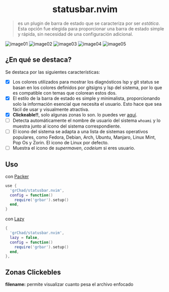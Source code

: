 <h1 align="center">statusbar.nvim</h1>

> es un plugin de barra de estado que se caracteriza por ser _estática_. Esta opción fue elegida para proporcionar una barra de estado simple y rápida, sin necesidad de una configuración adicional.


![image01](https://github.com/GabrielRIP/my-assets/blob/main/plugs-lua/statusStatic/status01.png)
![image02](https://github.com/GabrielRIP/my-assets/blob/main/plugs-lua/statusStatic/status02.png)
![image03](https://github.com/GabrielRIP/my-assets/blob/main/plugs-lua/statusStatic/status03.png)
![image04](https://github.com/GabrielRIP/my-assets/blob/main/plugs-lua/statusStatic/status04.png)
![image05](https://github.com/GabrielRIP/my-assets/blob/main/plugs-lua/statusStatic/status05.png)

## ¿En qué se destaca?

Se destaca por las siguientes características:

- [x] Los colores utilizados para mostrar los diagnósticos lsp y git status se basan en los colores definidos por gitsigns y lsp del sistema, por lo que es compatible con temas que colorean estos dos.
- [x] El estilo de la barra de estado es simple y minimalista, proporcionando solo la información esencial que necesita el usuario. Esto hace que sea fácil de usar y visualmente atractiva.
- [x] **Clickeable!!**, solo algunas zonas lo son. lo puedes ver [aquí](#zonas-clickebles).
- [ ] Detecta automáticamente el nombre de usuario del sistema `whoami` y lo muestra junto al icono del sistema correspondiente.
- [ ] El icono del sistema se adapta a una lista de sistemas operativos populares, como Fedora, Debian, Arch, Ubuntu, Manjaro, Linux Mint, Pop Os y Zorin. El icono de Linux por defecto.
- [ ] Muestra el icono de _supermaven_, _codeium_ si eres usuario.

## Uso

con [Packer](https://github.com/wbthomason/packer.nvim)

```lua
use {
  'grChad/statusbar.nvim',
  config = function()
    require('grbar').setup()
  end,
}
```

con [Lazy](https://github.com/folke/lazy.nvim)

```lua
{
  'grChad/statusbar.nvim',
  lazy = false,
  config = function()
    require('grbar').setup()
  end,
},
```


## Zonas Clickebles

**filename:** permite visualizar cuanto pesa el archivo enfocado
